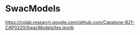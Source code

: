 # SwacModels

https://colab.research.google.com/github.com/Capstone-B21-CAP0220/SwacModels/tes.ipynb

